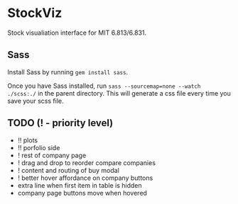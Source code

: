 # StockViz
Stock visualiation interface for MIT 6.813/6.831.

## Sass
Install Sass by running `gem install sass`.

Once you have Sass installed, run `sass --sourcemap=none --watch ./scss:./` in the parent directory. This will generate a css file every time you save your scss file.

## TODO (! - priority level)
- !! plots
- !! porfolio side
- ! rest of company page
- ! drag and drop to reorder compare companies
- ! content and routing of buy modal
- ! better hover affordance on company buttons
- extra line when first item in table is hidden
- company page buttons move when hovered
